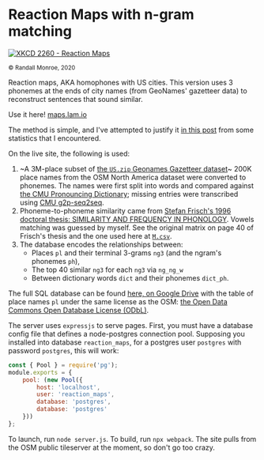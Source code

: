 # Reaction Maps with n-gram matching

[![XKCD 2260 - Reaction Maps](https://imgs.xkcd.com/comics/reaction_maps_2x.png)](//xkcd.com/2260)

<sup>&#xa9; Randall Monroe, 2020</sup>

Reaction maps, AKA homophones with US cities. This version uses 3 phonemes at the ends of city names (from GeoNames' gazetteer data) to reconstruct sentences that sound similar.

Use it here! [maps.lam.io](http://maps.lam.io)

The method is simple, and I've attempted to justify it [in this post](//lam.io/projects/x2260) from some statistics that I encountered.

On the live site, the following is used:

1. ~A 3M-place subset of [the `US.zip` Geonames Gazetteer dataset](http://download.geonames.org/export/dump/)~ 200K place names from the OSM North America dataset were converted to phonemes. The names were first split into words and compared against [the CMU Pronouncing Dictionary](http://www.speech.cs.cmu.edu/cgi-bin/cmudict); missing entries were transcribed using [CMU g2p-seq2seq](https://github.com/cmusphinx/g2p-seq2seq).
2. Phoneme-to-phoneme similarity came from [Stefan Frisch's 1996 doctoral thesis: SIMILARITY AND FREQUENCY IN PHONOLOGY](http://www.cas.usf.edu/~frisch/Frisch96.pdf). Vowels matching was guessed by myself. See the original matrix on page 40 of Frisch's thesis and the one used here at [`M.csv`](./M.csv).
3. The database encodes the relationships between:
	- Places `pl` and their terminal 3-grams `ng3` (and the ngram's phonemes `ph`),
	- The top 40 similar `ng3` for each `ng3` via `ng_ng_w`
	- Between dictionary words `dict` and their phonemes `dict_ph`.

The full SQL database can be found [here, on Google Drive](https://drive.google.com/open?id=1A23yMBE2DqPsT5-oiqt_m9Nzuqa33Fy2) with the table of place names `pl` under the same license as the OSM: [the Open Data Commons Open Database License (ODbL)](https://www.openstreetmap.org/copyright).

The server uses `expressjs` to serve pages. First, you must have a database config file that defines a node-postgres connection pool. Supposing you installed into database `reaction_maps`, for a postgres user `postgres` with password `postgres`, this will work:

```js
const { Pool } = require('pg');
module.exports = {
	pool: (new Pool({
		host: 'localhost',
		user: 'reaction_maps',
		database: 'postgres',
		database: 'postgres'
	}))
};
```

To launch, run `node server.js`. To build, run `npx webpack`. The site pulls from the OSM public tileserver at the moment, so don't go too crazy.